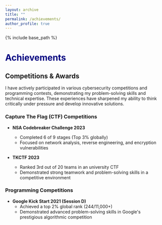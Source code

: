 ```yaml
---
layout: archive
title: ""
permalink: /achievements/
author_profile: true
---
```


{% include base_path %}

<span style="color:navy">Achievements</span>
======

## Competitions & Awards

I have actively participated in various cybersecurity competitions and programming contests, demonstrating my problem-solving skills and technical expertise. These experiences have sharpened my ability to think critically under pressure and develop innovative solutions.

### Capture The Flag (CTF) Competitions

- **NSA Codebreaker Challenge 2023**
  - Completed 6 of 9 stages (Top 3% globally)
  - Focused on network analysis, reverse engineering, and encryption vulnerabilities

- **TKCTF 2023**
  - Ranked 3rd out of 20 teams in an university CTF
  - Demonstrated strong teamwork and problem-solving skills in a competitive environment

### Programming Competitions

- **Google Kick Start 2021 (Session D)**
  - Achieved a top 2% global rank (244/11,000+)
  - Demonstrated advanced problem-solving skills in Google's prestigious algorithmic competition
